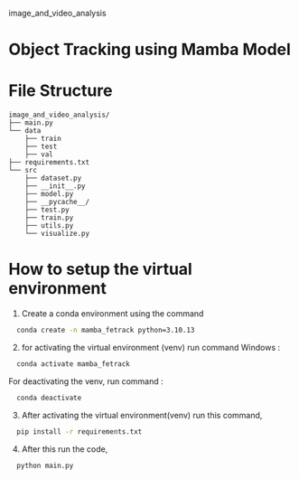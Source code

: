 image_and_video_analysis
# Object Tracking using Mamba Model

# File Structure
```
image_and_video_analysis/ 
├── main.py
└── data
    ├── train
    ├── test
    ├── val
├── requirements.txt
└── src
    ├── dataset.py
    ├── __init__.py
    ├── model.py
    ├── __pycache__/
    ├── test.py
    ├── train.py
    ├── utils.py
    └── visualize.py
```

# How to setup the virtual environment 
1) Create a conda environment using the command 
 ```sh
   conda create -n mamba_fetrack python=3.10.13
   ```

2) for activating the virtual environment (venv) run command 
Windows : 
 ```sh
   conda activate mamba_fetrack
   ```

For deactivating the venv, run command : 
 ```sh
   conda deactivate
   ```

3) After activating the virtual environment(venv) run this command,
 ```sh
   pip install -r requirements.txt
   ```

4) After this run the code,
 ```sh
   python main.py
   ```

  

